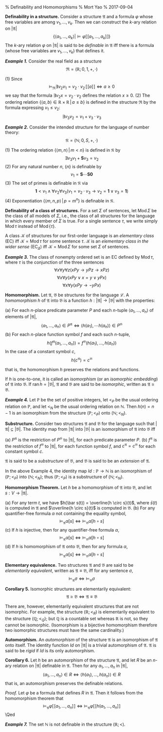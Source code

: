 % Definability and Homomorphisms
% Mort Yao
% 2017-09-04

**Definability in a structure.**
Consider a structure $\mathfrak{A}$ and a formula $\varphi$ whose free variables are among $v_1, \dots, v_k$. Then we can construct the $k$-ary relation on $|\mathfrak{A}|$
$$\{ \langle a_1, \dots, a_k \rangle | \models \varphi[\![ a_1, \dots, a_k]\!] \}$$
The $k$-ary relation $\varphi$ on $|\mathfrak{A}|$ is said to be *definable* in $\mathfrak{A}$ iff there is a formula (whose free variables are $v_1, \dots, v_k$) that defines it.

***Example 1.*** Consider the real field as a structure
$$\mathfrak{R} = (\mathbb{R}; 0, 1, +, \cdot)$$

(1) Since
$$\models_\mathfrak{R} \exists v_2 v_1 = v_2 \cdot v_2 \,[\![ a ]\!] \iff
a \geq 0$$
we say that the formula $\exists v_2 x = v_2 \cdot v_2$ defines the relation $x \geq 0$.
(2) The ordering relation $\{ \langle a, b \rangle \in \mathbb{R} \times \mathbb{R} \,|\, a \leq b \}$ is defined in the structure $\mathfrak{R}$ by the formula expressing $v_1 \leq v_2$:
$$\exists v_3 v_2 = v_1 + v_3 \cdot v_3$$

***Example 2.*** Consider the intended structure for the language of number theory:
$$\mathfrak{N} = (\mathbb{N}; 0, S, +, \cdot)$$

(1) The ordering relation $\{ \langle m, n \rangle \,|\, m < n \}$ is defined in $\mathfrak{N}$ by
$$\exists v_3 v_1 + \mathbf{S} v_3 = v_2$$
(2) For any natural number $n$, $\{ n \}$ is definable by
$$v_1 = \mathbf{S} \cdots \mathbf{S} \mathbf{0}$$
(3) The set of primes is definable in $\mathfrak{N}$ via
$$\mathbf{1} < v_1 \land \forall v_2 \forall v_3 (v_1 = v_2 \cdot v_3 \to v_2 = \mathbf{1} \lor v_3 = \mathbf{1})$$
(4) Exponentiation $\{ \langle m,n,p \rangle \,|\, p = m^n \}$ is definable in $\mathfrak{N}$.

**Definability of a class of structures.** For a set $\Sigma$ of sentences, let $\operatorname{Mod} \Sigma$ be the class of all models of $\Sigma$, i.e., the class of all structures for the language in which every member of $\Sigma$ is true. For a single sentence $\tau$, we write simply $\operatorname{Mod} \tau$ instead of $\operatorname{Mod} \{\tau\}$.

A class $\mathcal{K}$ of structures for our first-order language is an *elementary class* ($\text{EC}$) iff $\mathcal{K} = \operatorname{Mod} \tau$ for some sentence $\tau$.
$\mathcal{K}$ is an *elementary class in the wider sense* ($\text{EC}_\Delta$) iff $\mathcal{K} = \operatorname{Mod} \Sigma$ for some set $\Sigma$ of sentences.

***Example 3.*** The class of nonempty ordered set is an $\text{EC}$ defined by $\operatorname{Mod} \tau$, where $\tau$ is the conjunction of the three sentences
$$\forall x \forall y \forall z (x P y \to y P z \to x P z)$$
$$\forall x \forall y (x P y \lor x = y \lor y P x)$$
$$\forall x \forall y (x P y \to \lnot y P x)$$

**Homomorphism.** Let $\mathfrak{A}$, $\mathfrak{B}$ be structures for the language $\mathcal{L}$. A *homomorphism* $h$ of $\mathfrak{A}$ into $\mathfrak{B}$ is a function $h : |\mathfrak{A}| \to |\mathfrak{B}|$ with the properties:

(a) For each $n$-place predicate parameter $P$ and each $n$-tuple $\langle a_1, \dots, a_n \rangle$ of elements of $|\mathfrak{A}|$,
$$\langle a_1, \dots, a_n \rangle \in P^\mathfrak{A} \iff
\langle h(a_1), \dotsm h(a_n) \rangle \in P^\mathfrak{B}$$
(b) For each $n$-place function symbol $f$ and each such $n$-tuple,
$$h(f^\mathfrak{A}(a_1, \dots, a_n)) = f^\mathfrak{B}(h(a_1), \dots, h(a_n))$$
In the case of a constant symbol $c$,
$$h(c^\mathfrak{A}) = c^\mathfrak{B}$$

that is, the homomorphism $h$ preserves the relations and functions.

If $h$ is one-to-one, it is called an *isomorphism* (or an *isomorphic embedding*) of $\mathfrak{A}$ into $\mathfrak{B}$. If $\operatorname{ran} h = |\mathfrak{B}|$, $\mathfrak{A}$ and $\mathfrak{B}$ are said to be *isomorphic*, written as $\mathfrak{A} \cong \mathfrak{B}$.

***Example 4.*** Let $\mathbb{P}$ be the set of positive integers, let $<_P$ be the usual ordering relation on $\mathbb{P}$, and let $<_N$ be the usual ordering relation on $\mathbb{N}$. Then $h(n) = n - 1$ is an isomorphism from the structure $(\mathbb{P}; <_P)$ onto $(\mathbb{N}; <_N)$.

**Substructure.**
Consider two structures $\mathfrak{A}$ and $\mathfrak{B}$ for the language such that $|\mathfrak{A}| \subseteq |\mathfrak{B}|$. The identity map from $|\mathfrak{A}|$ into $|\mathfrak{B}|$ is an isomorphism of $\mathfrak{A}$ into $\mathfrak{B}$ iff

(a) $P^\mathfrak{A}$ is the restriction of $P^\mathfrak{B}$ to $|\mathfrak{A}|$, for each predicate parameter $P$.
(b) $f^\mathfrak{A}$ is the restriction of $f^\mathfrak{B}$ to $|\mathfrak{A}|$, for each function symbol $f$, and $c^\mathfrak{A} = c^\mathfrak{B}$ for each constant symbol $c$.

$\mathfrak{A}$ is said to be a *substructure* of $\mathfrak{B}$, and $\mathfrak{B}$ is said to be an *extension* of $\mathfrak{A}$.

In the above Example 4, the identity map $Id : \mathbb{P} \to \mathbb{N}$ is an isomorphism of $(\mathbb{P}; <_P)$ into $(\mathbb{N}; <_N)$; thus $(\mathbb{P}; <_P)$ is a substructure of $(\mathbb{N}; <_N)$.

**Homomorphism Theorem.** Let $h$ be a homomorphism of $\mathfrak{A}$ into $\mathfrak{B}$, and let $s : V \to |\mathfrak{A}|$.

(a) For any term $t$, we have $h(\bar s(t)) = \overline{h \circ s}(t)$, where $\bar s(t)$ is computed in $\mathfrak{A}$ and $\overline{h \circ s}(t)$ is computed in $\mathfrak{B}$.
(b) For any quantifier-free formula $\alpha$ not containing the equality symbol,
$$\models_\mathfrak{A} \alpha[s] \iff
\models_\mathfrak{B} \alpha[h \circ s]$$
(c) If $h$ is injective, then for any quantifier-free formula $\alpha$,
$$\models_\mathfrak{A} \alpha[s] \iff
\models_\mathfrak{B} \alpha[h \circ s]$$
(d) If $h$ is homomorphism of $\mathfrak{A}$ onto $\mathfrak{B}$, then for any formula $\alpha$,
$$\models_\mathfrak{A} \alpha[s] \iff
\models_\mathfrak{B} \alpha[h \circ s]$$

**Elementary equivalence.**
Two structures $\mathfrak{A}$ and $\mathfrak{B}$ are said to be *elementarily equivalent*, written as $\mathfrak{A} \equiv \mathfrak{B}$, iff for any sentence $\sigma$,
$$\models_\mathfrak{A} \sigma \iff \models_\mathfrak{B} \sigma$$

**Corollary 5.** Isomorphic structures are elementarily equivalent:
$$\mathfrak{A} \cong \mathfrak{B} \iff
\mathfrak{A} \equiv \mathfrak{B}$$

There are, however, elementarily equivalent structures that are not isomorphic. For example, the structure $(\mathbb{R}; <_R)$ is elementarily equivalent to the structure $(\mathbb{Q}; <_Q)$; but $\mathbb{Q}$ is a countable set whereas $\mathbb{R}$ is not, so they cannot be isomorphic. (Isomorphism is a bijective homomorphism therefore two isomorphic structures must have the same cardinality.)

**Automorphism.** An *automorphism* of the structure $\mathfrak{A}$ is an isomorphism of $\mathfrak{A}$ onto itself. The identity function $Id$ on $|\mathfrak{A}|$ is a trivial automorphism of $\mathfrak{A}$. $\mathfrak{A}$ is said to be *rigid* if $Id$ is its only automorphism.

**Corollary 6.** Let $h$ be an automorphism of the structure $\mathfrak{A}$, and let $R$ be an $n$-ary relation on $|\mathfrak{A}|$ definable in $\mathfrak{A}$. Then for any $a_1, \dots, a_n$ in $|\mathfrak{A}|$,
$$\langle a_1, \dots, a_n \rangle \in R \iff
\langle h(a_1), \dots, h(a_n) \rangle \in R$$
that is, an automorphism preserves the definable relations.

*Proof.* Let $\varphi$ be a formula that defines $R$ in $\mathfrak{A}$. Then it follows from the homomorphism theorem that
$$\models_\mathfrak{A} \varphi [\![ a_1, \dots, a_n ]\!] \iff
\models_\mathfrak{A} \varphi [\![ h(a_1, \dots, a_n ]\!]$$
\Qed

***Example 7.*** The set $\mathbb{N}$ is not definable in the structure $(\mathbb{R}; <)$.
